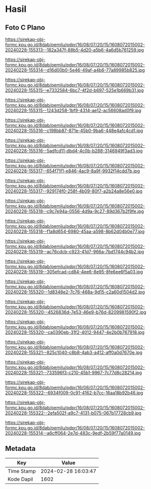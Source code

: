 # Hasil

## Foto C Plano

https://sirekap-obj-formc.kpu.go.id/8dab/pemilu/pdpr/16/08/07/20/15/1608072015002-20240228-155313--182a347f-88b5-4d20-a5b6-4a6d5b761259.jpg

https://sirekap-obj-formc.kpu.go.id/8dab/pemilu/pdpr/16/08/07/20/15/1608072015002-20240228-155314--d16d00b0-5e46-49af-a4b6-77a89985b825.jpg

https://sirekap-obj-formc.kpu.go.id/8dab/pemilu/pdpr/16/08/07/20/15/1608072015002-20240228-155315--e7332584-6bc7-4f2d-b697-525e1b669b31.jpg

https://sirekap-obj-formc.kpu.go.id/8dab/pemilu/pdpr/16/08/07/20/15/1608072015002-20240228-155315--1243d258-1bf9-4314-ae12-ac56608ad0f9.jpg

https://sirekap-obj-formc.kpu.go.id/8dab/pemilu/pdpr/16/08/07/20/15/1608072015002-20240228-155316--c198bb87-871e-45b0-9ba6-448e4afc4cd1.jpg

https://sirekap-obj-formc.kpu.go.id/8dab/pemilu/pdpr/16/08/07/20/15/1608072015002-20240228-155316--5adfcd11-dbd4-4c0b-b288-3146949f3ad3.jpg

https://sirekap-obj-formc.kpu.go.id/8dab/pemilu/pdpr/16/08/07/20/15/1608072015002-20240228-155317--654f71f1-e846-4ac9-8a9f-9932f14cdd7b.jpg

https://sirekap-obj-formc.kpu.go.id/8dab/pemilu/pdpr/16/08/07/20/15/1608072015002-20240228-155317--929174f0-258f-4b09-80f7-a2b24a8e56e0.jpg

https://sirekap-obj-formc.kpu.go.id/8dab/pemilu/pdpr/16/08/07/20/15/1608072015002-20240228-155318--c9c7e94a-0556-4d9a-9c27-89d367b2f9fe.jpg

https://sirekap-obj-formc.kpu.go.id/8dab/pemilu/pdpr/16/08/07/20/15/1608072015002-20240228-155318--f1a8d654-6980-45aa-a598-8b62d04b0e77.jpg

https://sirekap-obj-formc.kpu.go.id/8dab/pemilu/pdpr/16/08/07/20/15/1608072015002-20240228-155319--ac76cdcb-c923-41d7-966a-7bd1744c94b2.jpg

https://sirekap-obj-formc.kpu.go.id/8dab/pemilu/pdpr/16/08/07/20/15/1608072015002-20240228-155319--305efcad-cd84-4ee6-8e95-8fe6ee6f5a03.jpg

https://sirekap-obj-formc.kpu.go.id/8dab/pemilu/pdpr/16/08/07/20/15/1608072015002-20240228-155320--1d8348e2-7c76-468a-9d15-c2a60d1504d2.jpg

https://sirekap-obj-formc.kpu.go.id/8dab/pemilu/pdpr/16/08/07/20/15/1608072015002-20240228-155320--4526836d-7e53-46e9-b76d-8209981590f2.jpg

https://sirekap-obj-formc.kpu.go.id/8dab/pemilu/pdpr/16/08/07/20/15/1608072015002-20240228-155320--ca0390eb-31f2-4012-9447-4e2b0b767918.jpg

https://sirekap-obj-formc.kpu.go.id/8dab/pemilu/pdpr/16/08/07/20/15/1608072015002-20240228-155321--825c1040-c8b8-4ab3-a412-aff0a0d7670e.jpg

https://sirekap-obj-formc.kpu.go.id/8dab/pemilu/pdpr/16/08/07/20/15/1608072015002-20240228-155321--733596f3-c210-45b1-9967-7c77d8c28214.jpg

https://sirekap-obj-formc.kpu.go.id/8dab/pemilu/pdpr/16/08/07/20/15/1608072015002-20240228-155322--6934f009-0c91-4162-b7cc-16aa18b92b46.jpg

https://sirekap-obj-formc.kpu.go.id/8dab/pemilu/pdpr/16/08/07/20/15/1608072015002-20240228-155322--2efa502f-a9c7-4131-b075-067b17728cb9.jpg

https://sirekap-obj-formc.kpu.go.id/8dab/pemilu/pdpr/16/08/07/20/15/1608072015002-20240228-155314--a6cff064-2e7d-483c-9edf-2b59f77a0149.jpg


## Metadata

| Key        | Value               |
| ---------- | ------------------- |
| Time Stamp | 2024-02-28 16:03:47 |
| Kode Dapil | 1602                |



